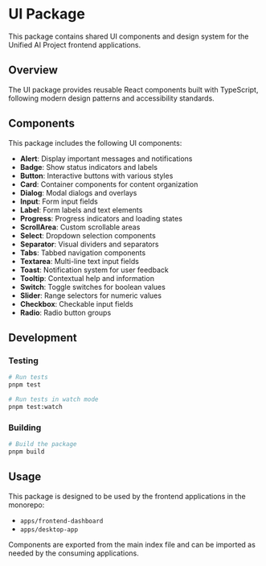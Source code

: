 # UI Package

This package contains shared UI components and design system for the Unified AI Project frontend applications.

## Overview

The UI package provides reusable React components built with TypeScript, following modern design patterns and accessibility standards.

## Components

This package includes the following UI components:

- **Alert**: Display important messages and notifications
- **Badge**: Show status indicators and labels
- **Button**: Interactive buttons with various styles
- **Card**: Container components for content organization
- **Dialog**: Modal dialogs and overlays
- **Input**: Form input fields
- **Label**: Form labels and text elements
- **Progress**: Progress indicators and loading states
- **ScrollArea**: Custom scrollable areas
- **Select**: Dropdown selection components
- **Separator**: Visual dividers and separators
- **Tabs**: Tabbed navigation components
- **Textarea**: Multi-line text input fields
- **Toast**: Notification system for user feedback
- **Tooltip**: Contextual help and information
- **Switch**: Toggle switches for boolean values
- **Slider**: Range selectors for numeric values
- **Checkbox**: Checkable input fields
- **Radio**: Radio button groups

## Development

### Testing
```bash
# Run tests
pnpm test

# Run tests in watch mode
pnpm test:watch
```

### Building
```bash
# Build the package
pnpm build
```

## Usage

This package is designed to be used by the frontend applications in the monorepo:
- `apps/frontend-dashboard`
- `apps/desktop-app`

Components are exported from the main index file and can be imported as needed by the consuming applications.